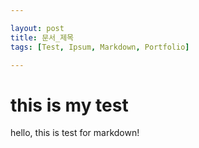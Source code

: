 ```yaml
---

layout: post
title: 문서_제목
tags: [Test, Ipsum, Markdown, Portfolio]

---
```


# this is my test
hello, this is test for markdown!